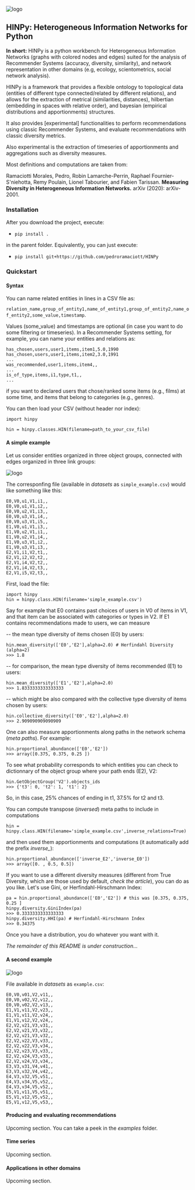 ![logo](https://raw.githubusercontent.com/pedroramaciotti/HINPy/master/docs/logo.png)

## HINPy: Heterogeneous Information Networks for Python

**In short:** HINPy is a python workbench for Heterogeneous Information Networks (graphs with colored nodes and edges) suited for the analysis of Recommender Systems (accuracy, diversity, similarity), and network representation in other domains (e.g, ecology, scientometrics, social network analysis).

HINPy is a framework that provides a flexible ontology to topological data (entities of different type connected/related by different relations), and allows for the extraction of metrical (similarities, distances), hilbertian (embedding in spaces with relative order), and bayesian (empirical distributions and apportionments) structures.

It also provides [experimental] functionalities to perform recommendations using classic Recommender Systems, and evaluate recommendations with classic diversity metrics.

Also experimental is the extraction of timeseries of apportionments and aggregations such as diversity measures.

Most definitions and computations are taken from:

Ramaciotti Morales, Pedro, Robin Lamarche-Perrin, Raphael Fournier-S'niehotta, Remy Poulain, Lionel Tabourier, and Fabien Tarissan. **Measuring Diversity in Heterogeneous Information Networks.** arXiv (2020): arXiv-2001.

### Installation
After you download the project, execute:

- `pip install .` 

in the parent folder. Equivalently, you can just execute:

- `pip install git+https://github.com/pedroramaciott/HINPy`


### Quickstart

#### Syntax

You can name related entities in lines in a CSV file as:

`relation_name,group_of_entity1,name_of_entity1,group_of_entity2,name_of_entity2,some_value,timestamp`.

Values (some_value) and timestamps are optional (in case you want to do some filtering or timeseries). In a Recommender Systems setting, for example, you can name your entities and relations as:

    has_chosen,users,user1,items,item1,5.0,1990
    has_chosen,users,user1,items,item2,3.0,1991
    ...
    was_recommended,user1,items,item4,,
    ...
    is_of_type,items,i1,type,t1,,
    ...

if you want to declared users that chose/ranked some items (e.g., films) at some time, and items that belong to categories (e.g., genres).

You can then load your CSV (without header nor index):

    import hinpy 

    hin = hinpy.classes.HIN(filename=path_to_your_csv_file)

#### A simple example

Let us consider entities organized in three object groups, connected with edges organized in three link groups:

![logo](https://raw.githubusercontent.com/pedroramaciotti/HINPy/master/docs/simple_example.png)

The corresponfing file (available in *datasets* as `simple_example.csv`) would like something like this:

    E0,V0,u1,V1,i1,,
    E0,V0,u1,V1,i2,,
    E0,V0,u2,V1,i3,,
    E0,V0,u3,V1,i4,,
    E0,V0,u3,V1,i5,,
    E1,V0,u1,V1,i3,,
    E1,V0,u2,V1,i1,,
    E1,V0,u2,V1,i4,,
    E1,V0,u3,V1,i2,,
    E1,V0,u3,V1,i3,,
    E2,V1,i1,V2,t1,,
    E2,V1,i2,V2,t2,,
    E2,V1,i4,V2,t2,,
    E2,V1,i4,V2,t3,,
    E2,V1,i5,V2,t3,,

First, load the file:

    import hinpy
    hin = hinpy.class.HIN(filename='simple_example.csv')

Say for example that E0 contains past choices of users in V0 of items in V1, and that item can be associated with categories or types in V2. If E1 contains recommendations made to users, we can measure

-- the mean type diversity of items chosen (E0) by users:

    hin.mean_diversity(['E0','E2'],alpha=2.0) # Herfindahl Diversity (alpha=2)
    >>> 1.8

-- for comparison, the mean type diversity of items recommended (E1) to users:

    hin.mean_diversity(['E1','E2'],alpha=2.0)
    >>> 1.8333333333333333

-- which might be also compared with the collective type diversity of items chosen by users:

    hin.collective_diversity(['E0','E2'],alpha=2.0)
    >>> 2.909090909090909

One can also measure apportionments along paths in the network schema (*meta paths*). For example:

    hin.proportional_abundance(['E0','E2'])
    >>> array([0.375, 0.375, 0.25 ])

To see what probability corresponds to which entities you can check to dictionnary of the object group where your path ends (E2), V2:

    hin.GetObjectGroup('V2').objects_ids
    >>> {'t3': 0, 't2': 1, 't1': 2}

So, in this case, 25% chances of ending in t1, 37.5% for t2 and t3.

You can compute transpose (*inversed*) meta paths to include in computations 

    hin = hinpy.class.HIN(filename='simple_example.csv',inverse_relations=True)

and then used them apportionments and computations (it automatically add the prefix *inverse_*):

    hin.proportional_abundance(['inverse_E2','inverse_E0'])
    >>> array([0. , 0.5, 0.5])

If you want to use a different diversity measures (different from True Diversity, which are those used by default, *check the article*), you can do as you like. Let's use Gini, or Herfindahl-Hirschmann Index:

    pa = hin.proportional_abundance(['E0','E2']) # this was [0.375, 0.375, 0.25 ]
    hinpy.diversity.GiniIndex(pa)
    >>> 0.3333333333333333
    hinpy.diversity.HHI(pa) # Herfindahl-Hirschmann Index
    >>> 0.34375

Once you have a distribution, you do whatever you want with it.

*The remainder of this README is under construction...*

#### A second example

![logo](https://raw.githubusercontent.com/pedroramaciotti/HINPy/master/docs/example.png)

File available in *datasets* as `example.csv`:

    E0,V0,v01,V2,v11,,
    E0,V0,v02,V2,v12,,
    E0,V0,v02,V2,v13,,
    E1,V1,v11,V2,v23,,
    E1,V1,v11,V2,v24,,
    E1,V1,v12,V2,v24,,
    E2,V2,v21,V3,v31,,
    E2,V2,v21,V3,v32,,
    E2,V2,v21,V3,v32,,
    E2,V2,v22,V3,v33,,
    E2,V2,v22,V3,v34,,
    E2,V2,v23,V3,v33,,
    E2,V2,v24,V3,v33,,
    E2,V2,v24,V3,v34,,
    E3,V3,v31,V4,v41,,
    E3,V3,v32,V4,v42,,
    E4,V3,v32,V5,v51,,
    E4,V3,v34,V5,v52,,
    E4,V3,v34,V5,v52,,
    E5,V1,v11,V5,v51,,
    E5,V1,v12,V5,v52,,
    E5,V1,v12,V5,v53,,

#### Producing and evaluating recommendations

Upcoming section. You can take a peek in the *examples* folder.

#### Time series

Upcoming section.

#### Applications in other domains

Upcoming section.


